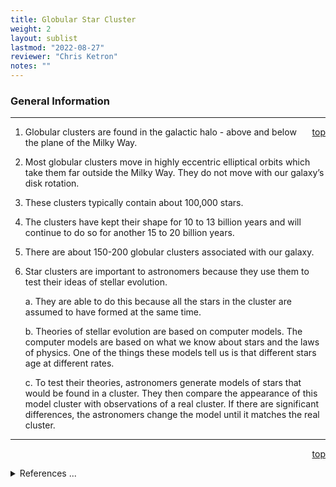 ```yaml
---
title: Globular Star Cluster
weight: 2
layout: sublist
lastmod: "2022-08-27"
reviewer: "Chris Ketron"
notes: ""
---
```


### General Information
---
<span style='float:right;'>[top](#)</span>

1.	Globular clusters are found in the galactic halo - above and below the plane of the Milky Way.

2.	Most globular clusters move in highly eccentric elliptical orbits which take them far outside the Milky Way.  They do not move with our galaxy’s disk rotation.

3.	These clusters typically contain about 100,000 stars.

4.	The clusters have kept their shape for 10 to 13 billion years and will continue to do so for another 15 to 20 billion years.

5.	There are about 150-200 globular clusters associated with our galaxy.

6.	Star clusters are important to astronomers because they use them to test their ideas of stellar evolution.

    a.	They are able to do this because all the stars in the cluster are assumed to have formed at the same time.  

    b.	Theories of stellar evolution are based on computer models. The computer models are based on what we know about stars and the laws of physics.  One of the things these models tell us is that different stars age at different rates.

    c.	To test their theories, astronomers generate models of stars that would be found in a cluster.  They then compare the appearance of this model cluster with observations of a real cluster. If there are significant differences, the astronomers change the model until it matches the real cluster.

---
<span style='float:right;'>[top](#)</span>
<br/>
<details>
<summary>References ...</summary>

|   |   |   | 
|---|---|---|
|**Item**|**Updated**|**Notes**|
| -- | -- | -- |
</details>
